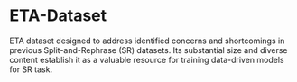 # ETA-Dataset
ETA dataset designed to address identified concerns and shortcomings in previous Split-and-Rephrase (SR) datasets. Its substantial size and diverse content establish it as a valuable resource for training data-driven models for SR task.
